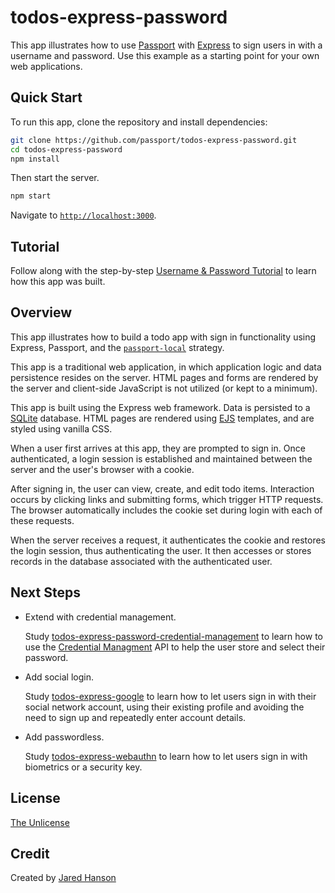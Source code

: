 # todos-express-password

This app illustrates how to use [Passport](https://www.passportjs.org/) with
[Express](https://expressjs.com/) to sign users in with a username and password.
Use this example as a starting point for your own web applications.

## Quick Start

To run this app, clone the repository and install dependencies:

```bash
git clone https://github.com/passport/todos-express-password.git
cd todos-express-password
npm install
```

Then start the server.

```bash
npm start
```

Navigate to [`http://localhost:3000`](http://localhost:3000).

## Tutorial

Follow along with the step-by-step [Username & Password Tutorial](https://www.passportjs.org/tutorials/password/)
to learn how this app was built.

## Overview

This app illustrates how to build a todo app with sign in functionality using
Express, Passport, and the [`passport-local`](https://www.passportjs.org/packages/passport-local/)
strategy.

This app is a traditional web application, in which application logic and data
persistence resides on the server.  HTML pages and forms are rendered by the
server and client-side JavaScript is not utilized (or kept to a minimum).

This app is built using the Express web framework.  Data is persisted to a
[SQLite](https://www.sqlite.org/) database.  HTML pages are rendered using [EJS](https://ejs.co/)
templates, and are styled using vanilla CSS.

When a user first arrives at this app, they are prompted to sign in.  Once
authenticated, a login session is established and maintained between the server
and the user's browser with a cookie.

After signing in, the user can view, create, and edit todo items.  Interaction
occurs by clicking links and submitting forms, which trigger HTTP requests.
The browser automatically includes the cookie set during login with each of
these requests.

When the server receives a request, it authenticates the cookie and restores the
login session, thus authenticating the user.  It then accesses or stores records
in the database associated with the authenticated user.

## Next Steps

* Extend with credential management.

  Study [todos-express-password-credential-management](https://github.com/passport/todos-express-password-credential-management)
  to learn how to use the [Credential Managment](https://www.w3.org/TR/credential-management-1/)
  API to help the user store and select their password.

* Add social login.

  Study [todos-express-google](https://github.com/passport/todos-express-google)
  to learn how to let users sign in with their social network account, using
  their existing profile and avoiding the need to sign up and repeatedly enter
  account details.

* Add passwordless.

  Study [todos-express-webauthn](https://github.com/passport/todos-express-webauthn)
  to learn how to let users sign in with biometrics or a security key.

## License

[The Unlicense](https://opensource.org/licenses/unlicense)

## Credit

Created by [Jared Hanson](https://www.jaredhanson.me/)
